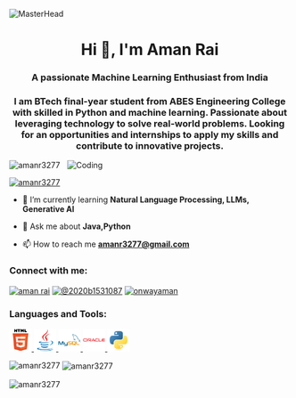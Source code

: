 ![MasterHead](https://drive.google.com/uc?export=view&id=1zmp4gwiXqQudt9-DDjsgnXWG1J9UwJFN)

<h1 align="center">Hi 👋, I'm Aman Rai</h1>
<h3 align="center">A passionate Machine Learning Enthusiast from India</h3>
<h3 align="center">I am BTech final-year student from ABES Engineering College with skilled in Python and machine learning. Passionate about leveraging technology to solve real-world problems. Looking for an opportunities and internships to apply my skills and contribute to innovative projects.</h3>

<img align="right" alt="Coding" width="400" src="https://cdn.dribbble.com/users/1162077/screenshots/3848914/media/7ed7d5ca074b48b328150e5a231e8d1f.gif">


<p align="left"> <img src="https://komarev.com/ghpvc/?username=amanr3277&label=Profile%20views&color=0e75b6&style=flat" alt="amanr3277" /> </p>

<p align="left"> <a href="https://github.com/ryo-ma/github-profile-trophy"><img src="https://github-profile-trophy.vercel.app/?username=amanr3277" alt="amanr3277" /></a> </p>

- 🌱 I’m currently learning **Natural Language Processing, LLMs, Generative AI**

- 💬 Ask me about **Java,Python**

- 📫 How to reach me **amanr3277@gmail.com**

<h3 align="left">Connect with me:</h3>
<p align="left">
<a href="https://linkedin.com/in/aman rai" target="blank"><img align="center" src="https://raw.githubusercontent.com/rahuldkjain/github-profile-readme-generator/master/src/images/icons/Social/linked-in-alt.svg" alt="aman rai" height="30" width="40" /></a>
<a href="https://www.hackerrank.com/@2020b1531087" target="blank"><img align="center" src="https://raw.githubusercontent.com/rahuldkjain/github-profile-readme-generator/master/src/images/icons/Social/hackerrank.svg" alt="@2020b1531087" height="30" width="40" /></a>
<a href="https://www.leetcode.com/onwayaman" target="blank"><img align="center" src="https://raw.githubusercontent.com/rahuldkjain/github-profile-readme-generator/master/src/images/icons/Social/leet-code.svg" alt="onwayaman" height="30" width="40" /></a>
</p>

<h3 align="left">Languages and Tools:</h3>
<p align="left"> <a href="https://www.w3.org/html/" target="_blank" rel="noreferrer"> <img src="https://raw.githubusercontent.com/devicons/devicon/master/icons/html5/html5-original-wordmark.svg" alt="html5" width="40" height="40"/> </a> <a href="https://www.java.com" target="_blank" rel="noreferrer"> <img src="https://raw.githubusercontent.com/devicons/devicon/master/icons/java/java-original.svg" alt="java" width="40" height="40"/> </a> <a href="https://www.mysql.com/" target="_blank" rel="noreferrer"> <img src="https://raw.githubusercontent.com/devicons/devicon/master/icons/mysql/mysql-original-wordmark.svg" alt="mysql" width="40" height="40"/> </a> <a href="https://www.oracle.com/" target="_blank" rel="noreferrer"> <img src="https://raw.githubusercontent.com/devicons/devicon/master/icons/oracle/oracle-original.svg" alt="oracle" width="40" height="40"/> </a> <a href="https://www.python.org" target="_blank" rel="noreferrer"> <img src="https://raw.githubusercontent.com/devicons/devicon/master/icons/python/python-original.svg" alt="python" width="40" height="40"/> </a> </p>

<p><img align="left" src="https://github-readme-stats.vercel.app/api/top-langs?username=amanr3277&show_icons=true&locale=en&layout=compact" alt="amanr3277" /></p>

<p>&nbsp;<img align="center" src="https://github-readme-stats.vercel.app/api?username=amanr3277&show_icons=true&locale=en" alt="amanr3277" /></p>

<p><img align="center" src="https://github-readme-streak-stats.herokuapp.com/?user=amanr3277&" alt="amanr3277" /></p>
